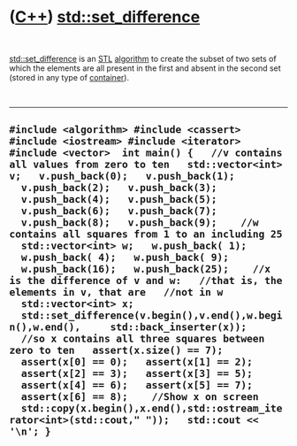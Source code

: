 
 

 

 

 

 

([C++](Cpp.md)) [std::set\_difference](CppSet_difference.md)
==============================================================

 

[std::set\_difference](CppSet_difference.md) is an [STL](CppStl.md)
[algorithm](CppAlgorithm.md) to create the subset of two sets of which
the elements are all present in the first and absent in the second set
(stored in any type of [container](CppContainer.md)).

 

  --------------------------------------------------------------------------------------------------------------------------------------------------------------------------------------------------------------------------------------------------------------------------------------------------------------------------------------------------------------------------------------------------------------------------------------------------------------------------------------------------------------------------------------------------------------------------------------------------------------------------------------------------------------------------------------------------------------------------------------------------------------------------------------------------------------------------------------------------------------------------------------------------------------------------------------------------------------------------------------------------------------------------------------------------------------------------------------------------------------------------
  ` #include <algorithm> #include <cassert> #include <iostream> #include <iterator> #include <vector>  int main() {   //v contains all values from zero to ten   std::vector<int> v;   v.push_back(0);   v.push_back(1);   v.push_back(2);   v.push_back(3);   v.push_back(4);   v.push_back(5);   v.push_back(6);   v.push_back(7);   v.push_back(8);   v.push_back(9);    //w contains all squares from 1 to an including 25   std::vector<int> w;   w.push_back( 1);   w.push_back( 4);   w.push_back( 9);   w.push_back(16);   w.push_back(25);    //x is the difference of v and w:   //that is, the elements in v, that are   //not in w   std::vector<int> x;    std::set_difference(v.begin(),v.end(),w.begin(),w.end(),     std::back_inserter(x));    //so x contains all three squares between zero to ten   assert(x.size() == 7);   assert(x[0] == 0);   assert(x[1] == 2);   assert(x[2] == 3);   assert(x[3] == 5);   assert(x[4] == 6);   assert(x[5] == 7);   assert(x[6] == 8);    //Show x on screen   std::copy(x.begin(),x.end(),std::ostream_iterator<int>(std::cout," "));   std::cout << '\n'; } `
  --------------------------------------------------------------------------------------------------------------------------------------------------------------------------------------------------------------------------------------------------------------------------------------------------------------------------------------------------------------------------------------------------------------------------------------------------------------------------------------------------------------------------------------------------------------------------------------------------------------------------------------------------------------------------------------------------------------------------------------------------------------------------------------------------------------------------------------------------------------------------------------------------------------------------------------------------------------------------------------------------------------------------------------------------------------------------------------------------------------------------

 

 

 

 

 

 

